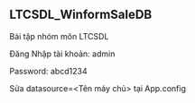 ## LTCSDL_WinformSaleDB
Bài tập nhóm môn LTCSDL
  
Đăng Nhập tài khoản: admin
  
Password: abcd1234
  
Sửa datasource=<Tên máy chủ> tại App.config
